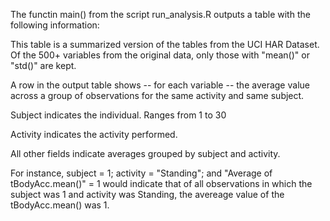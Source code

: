 The functin main() from the script run_analysis.R outputs a table with the following information:

This table is a summarized version of the tables from the UCI HAR Dataset. Of the 500+ variables from the original data, only those with "mean()" or "std()" are kept.

A row in the output table shows -- for each variable -- the average value across a group of observations for the same activity and same subject.

Subject indicates the individual. Ranges from 1 to 30

Activity indicates the activity performed.

All other fields indicate averages grouped by subject and activity.

For instance, subject = 1; activity = "Standing"; and "Average of tBodyAcc.mean()" = 1 would indicate that of all observations in which the subject was 1 and activity was Standing, the avereage value of the tBodyAcc.mean() was 1.

